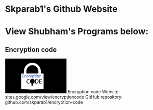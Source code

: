 # Skparab1's Github Website
# View Shubham's Programs below:
## Encryption code
<img src="Encryptioncodelogo.gif" width="200"> Encryption code Website: sites.google.com/view/encryptioncode GitHub repository: github.com/skparab1/encryption-code
